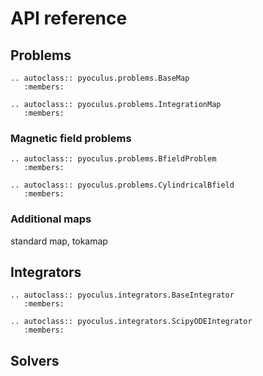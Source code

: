 # API reference

## Problems

```{eval-rst}
.. autoclass:: pyoculus.problems.BaseMap
   :members:

.. autoclass:: pyoculus.problems.IntegrationMap
   :members:
```

### Magnetic field problems

```{eval-rst}
.. autoclass:: pyoculus.problems.BfieldProblem
   :members:
```

```{eval-rst}
.. autoclass:: pyoculus.problems.CylindricalBfield
   :members:
```

### Additional maps

standard map, tokamap

## Integrators

```{eval-rst}
.. autoclass:: pyoculus.integrators.BaseIntegrator
   :members:

.. autoclass:: pyoculus.integrators.ScipyODEIntegrator
   :members:
```

## Solvers